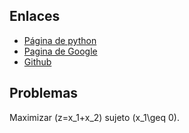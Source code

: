 <script src='https://cdn.mathjax.org/mathjax/latest/MathJax.js?config=TeX-AMS-MML_HTMLorMML'></script> 

## Enlaces

- [Página de python](http://www.python.org/)
- [Pagina de Google](https://www.google.com)
- [Github](https://github.com)

## Problemas

Maximizar \(z=x_1+x_2\) sujeto \(x_1\geq 0\).

